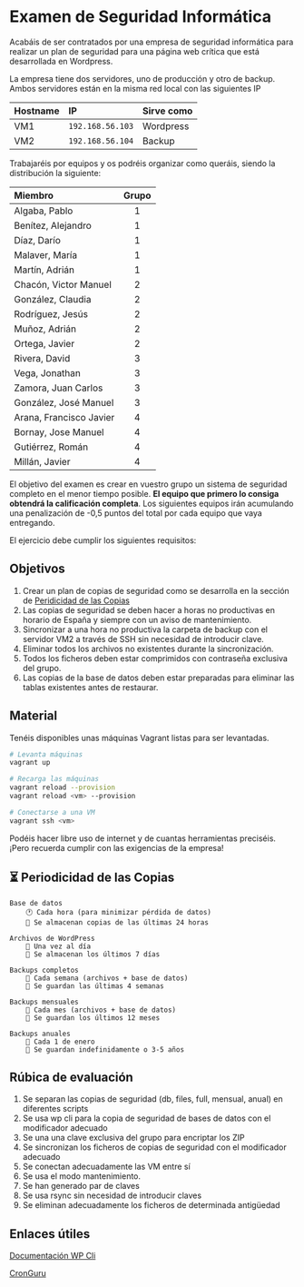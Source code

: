 # Examen de Seguridad Informática

Acabáis de ser contratados por una empresa de seguridad informática para realizar un plan de seguridad para una página web crítica que está desarrollada en Wordpress.

La empresa tiene dos servidores, uno de producción y otro de backup. Ambos servidores están en la misma red local con las siguientes IP

| Hostname        | IP               | Sirve como |
|:----------------|:-----------------|:-----------|
| VM1             | `192.168.56.103` | Wordpress  |
| VM2             | `192.168.56.104` | Backup     |

Trabajaréis por equipos y os podréis organizar como queráis, siendo la distribución la siguiente:

| Miembro                    | Grupo | 
|:---------------------------|:-----:|
| Algaba, Pablo              |   1   |
| Benítez, Alejandro         |   1   |
| Díaz, Darío                |   1   |
| Malaver, María             |   1   |
| Martín, Adrián             |   1   |
| Chacón, Victor Manuel      |   2   |
| González, Claudia          |   2   |
| Rodríguez, Jesús           |   2   |
| Muñoz, Adrián              |   2   |
| Ortega, Javier             |   2   |
| Rivera, David              |   3   |
| Vega, Jonathan             |   3   |
| Zamora, Juan Carlos        |   3   |
| González, José Manuel      |   3   |
| Arana, Francisco Javier    |   4   |
| Bornay, Jose Manuel        |   4   |
| Gutiérrez, Román           |   4   |
| Millán, Javier             |   4   |

El objetivo del examen es crear en vuestro grupo un sistema de seguridad completo en el menor tiempo posible. **El equipo que primero lo consiga obtendrá la calificación completa**. Los siguientes equipos irán acumulando una penalización de -0,5 puntos del total por cada equipo que vaya entregando.

El ejercicio debe cumplir los siguientes requisitos:

## Objetivos

1. Crear un plan de copias de seguridad como se desarrolla en la sección de [Peridicidad de las Copias](#-periodicidad-de-las-copias)
2. Las copias de seguridad se deben hacer a horas no productivas en horario de España y siempre con un aviso de mantenimiento.
3. Sincronizar a una hora no productiva la carpeta de backup con el servidor VM2 a través de SSH sin necesidad de introducir clave.
4. Eliminar todos los archivos no existentes durante la sincronización.
5. Todos los ficheros deben estar comprimidos con contraseña exclusiva del grupo. 
6. Las copias de la base de datos deben estar preparadas para eliminar las tablas existentes antes de restaurar.

## Material

Tenéis disponibles unas máquinas Vagrant listas para ser levantadas. 

```bash
# Levanta máquinas
vagrant up

# Recarga las máquinas
vagrant reload --provision
vagrant reload <vm> --provision

# Conectarse a una VM
vagrant ssh <vm>
```

Podéis hacer libre uso de internet y de cuantas herramientas preciséis. ¡Pero recuerda cumplir con las exigencias de la empresa!


## ⏳ Periodicidad de las Copias

    Base de datos
        🕐 Cada hora (para minimizar pérdida de datos)
        🔁 Se almacenan copias de las últimas 24 horas

    Archivos de WordPress
        📅 Una vez al día
        🔁 Se almacenan los últimos 7 días

    Backups completos
        📆 Cada semana (archivos + base de datos)
        🔁 Se guardan las últimas 4 semanas

    Backups mensuales
        📆 Cada mes (archivos + base de datos)
        🔁 Se guardan los últimos 12 meses

    Backups anuales
        📆 Cada 1 de enero
        🔁 Se guardan indefinidamente o 3-5 años


## Rúbica de evaluación

1. Se separan las copias de seguridad (db, files, full, mensual, anual) en diferentes scripts
2. Se usa wp cli para la copia de seguridad de bases de datos con el modificador adecuado
3. Se una una clave exclusiva del grupo para encriptar los ZIP
4. Se sincronizan los ficheros de copias de seguridad con el modificador adecuado
5. Se conectan adecuadamente las VM entre sí
6. Se usa el modo mantenimiento.
7. Se han generado par de claves 
8. Se usa rsync sin necesidad de introducir claves
9. Se eliminan adecuadamente los ficheros de determinada antigüedad



## Enlaces útiles

[Documentación WP Cli](https://developer.wordpress.org/cli/commands/)

[CronGuru](https://crontab.guru/)